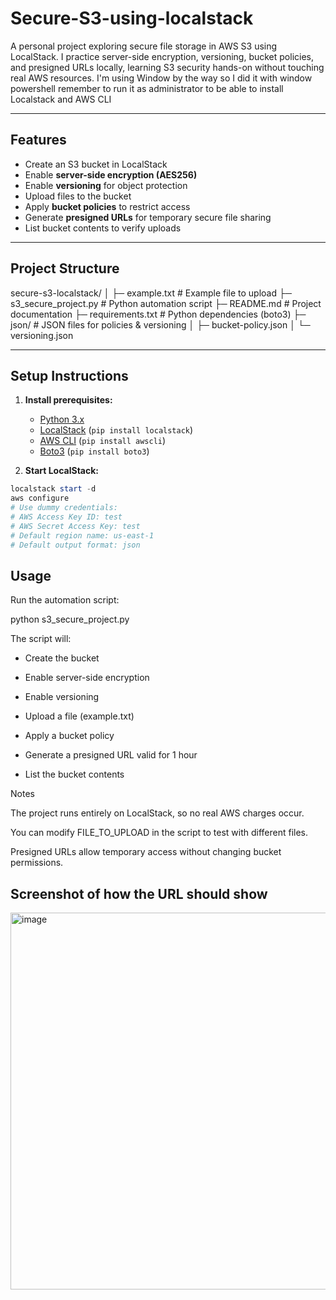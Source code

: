 # Secure-S3-using-localstack
A personal project exploring secure file storage in AWS S3 using LocalStack. I practice server-side encryption, versioning, bucket policies, and presigned URLs locally, learning S3 security hands-on without touching real AWS resources.
I'm using Window by the way so I did it with window powershell remember to run it as administrator to be able to install Localstack and AWS CLI

---

## Features

- Create an S3 bucket in LocalStack
- Enable **server-side encryption (AES256)**
- Enable **versioning** for object protection
- Upload files to the bucket
- Apply **bucket policies** to restrict access
- Generate **presigned URLs** for temporary secure file sharing
- List bucket contents to verify uploads

---

## Project Structure
secure-s3-localstack/
│
├─ example.txt # Example file to upload
├─ s3_secure_project.py # Python automation script
├─ README.md # Project documentation
├─ requirements.txt # Python dependencies (boto3)
├─ json/ # JSON files for policies & versioning
│ ├─ bucket-policy.json
│ └─ versioning.json

---

## Setup Instructions

1. **Install prerequisites:**
   - [Python 3.x](https://www.python.org/downloads/)
   - [LocalStack](https://localstack.cloud/) (`pip install localstack`)
   - [AWS CLI](https://aws.amazon.com/cli/) (`pip install awscli`)
   - [Boto3](https://boto3.amazonaws.com/) (`pip install boto3`)

2. **Start LocalStack:**

```powershell
localstack start -d
aws configure
# Use dummy credentials:
# AWS Access Key ID: test
# AWS Secret Access Key: test
# Default region name: us-east-1
# Default output format: json

```
## Usage

Run the automation script:

python s3_secure_project.py


The script will:

- Create the bucket

- Enable server-side encryption

- Enable versioning

- Upload a file (example.txt)

- Apply a bucket policy

- Generate a presigned URL valid for 1 hour

- List the bucket contents

Notes

The project runs entirely on LocalStack, so no real AWS charges occur.

You can modify FILE_TO_UPLOAD in the script to test with different files.

Presigned URLs allow temporary access without changing bucket permissions.

## Screenshot of how the URL should show
<img width="1800" height="603" alt="image" src="https://github.com/user-attachments/assets/de036683-f767-4f56-aea9-34d52b8d76b8" />
